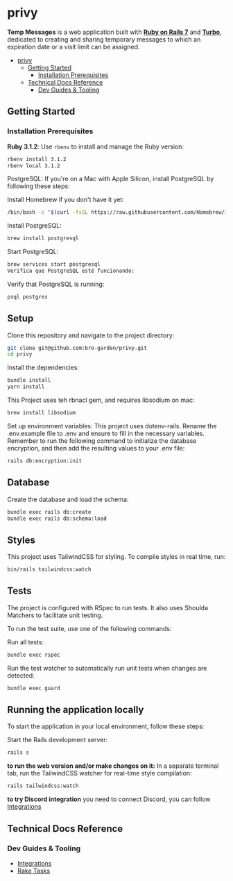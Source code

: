 # privy

**Temp Messages** is a web application built with [**Ruby on Rails 7**](https://guides.rubyonrails.org/) and [**Turbo**](https://turbo.hotwired.dev/), dedicated to creating and sharing temporary messages to which an expiration date or a visit limit can be assigned.

- [privy](#privy)
  - [Getting Started](#getting-started)
    - [Installation Prerequisites](#installation-prerequisites)
  - [Technical Docs Reference](#technical-docs-reference)
    - [Dev Guides \& Tooling](#dev-guides--tooling)

## Getting Started

### Installation Prerequisites

**Ruby 3.1.2**: Use `rbenv` to install and manage the Ruby version:

```bash
rbenv install 3.1.2
rbenv local 3.1.2
```

PostgreSQL: If you're on a Mac with Apple Silicon, install PostgreSQL by following these steps:

Install Homebrew if you don't have it yet:

```bash
/bin/bash -c "$(curl -fsSL https://raw.githubusercontent.com/Homebrew/install/HEAD/install.sh)"
```

Install PostgreSQL:

```bash
brew install postgresql
```

Start PostgreSQL:

```bash
brew services start postgresql
Verifica que PostgreSQL esté funcionando:
```

Verify that PostgreSQL is running:

```bash
psql postgres
```

## Setup

Clone this repository and navigate to the project directory:

```bash
git clone git@github.com:bro-garden/privy.git
cd privy
```

Install the dependencies:

```bash
bundle install
yarn install
```

This Project uses teh rbnacl gem, and requires libsodium on mac:

```bash
brew install libsodium
```

Set up environment variables: This project uses dotenv-rails. Rename the .env.example file to .env and ensure to fill in the necessary variables. Remember to run the following command to initialize the database encryption, and then add the resulting values to your .env file:

```bash
rails db:encryption:init
```

## Database

Create the database and load the schema:

```bash
bundle exec rails db:create
bundle exec rails db:schema:load
```

## Styles

This project uses TailwindCSS for styling. To compile styles in real time, run:

```bash
bin/rails tailwindcss:watch
```

## Tests

The project is configured with RSpec to run tests. It also uses Shoulda Matchers to facilitate unit testing.

To run the test suite, use one of the following commands:

Run all tests:

```bash
bundle exec rspec
```

Run the test watcher to automatically run unit tests when changes are detected:

```bash
bundle exec guard
```

## Running the application locally

To start the application in your local environment, follow these steps:

Start the Rails development server:

```bash
rails s
```

**to run the web version and/or make changes on it:** In a separate terminal tab, run the TailwindCSS watcher for real-time style compilation:

```bash
rails tailwindcss:watch
```

**to try Discord integration** you need to connect Discord, you can follow [Integrations](./app/integrations/README.md#connect-to-your-local-deploy)

## Technical Docs Reference

### Dev Guides & Tooling

- [Integrations](./app/integrations/README.md)
- [Rake Tasks](./lib/tasks/README.md)
